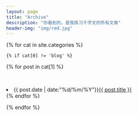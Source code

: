 ```yaml
---
layout: page 
title: "Archive"
description: "你看到的，是我练习千字文的所有文章"
header-img: "img/red.jpg"
---
```


{% for cat in site.categories %} 

	{% if cat[0] != 'blog' %} 
   <a name="{{ cat[0] }}"></a>
     {% for post in cat[1] %} 

​    
        <li>{{ post.date | date:"%d/%m/%Y"}}<a href="{{ post.url }}">{{ post.title }}</a></li>
    {% endfor %}
</ul>
{% endfor %}